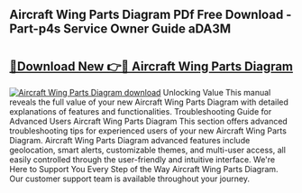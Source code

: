 ## Aircraft Wing Parts Diagram PDf Free Download - Part-p4s Service Owner Guide aDA3M

# <h2><a href="http://dfhbuz.blite.top/?on=Aircraft+Wing+Parts+Diagram">🔗Download New 👉🔴 Aircraft Wing Parts Diagram</a></h2>

[![Aircraft Wing Parts Diagram download](https://i.imgur.com/lujVjoI.png)](http://dfhbuz.blite.top/?on=Aircraft+Wing+Parts+Diagram)
Unlocking Value This manual reveals the full value of your new Aircraft Wing Parts Diagram with detailed explanations of features and functionalities. Troubleshooting Guide for Advanced Users Aircraft Wing Parts Diagram This section offers advanced troubleshooting tips for experienced users of your new Aircraft Wing Parts Diagram. Aircraft Wing Parts Diagram advanced features include geolocation, smart alerts, customizable themes, and multi-user access, all easily controlled through the user-friendly and intuitive interface. We're Here to Support You Every Step of the Way Aircraft Wing Parts Diagram. Our customer support team is available throughout your journey.
